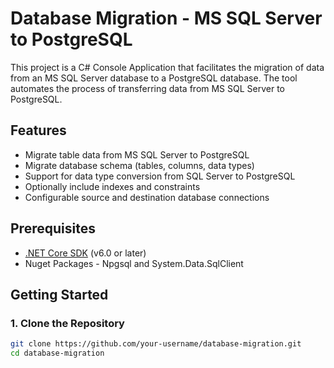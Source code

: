 # Database Migration - MS SQL Server to PostgreSQL

This project is a C# Console Application that facilitates the migration of data from an MS SQL Server database to a PostgreSQL database. The tool automates the process of transferring data from MS SQL Server to PostgreSQL.

## Features

- Migrate table data from MS SQL Server to PostgreSQL
- Migrate database schema (tables, columns, data types)
- Support for data type conversion from SQL Server to PostgreSQL
- Optionally include indexes and constraints
- Configurable source and destination database connections

## Prerequisites

- [.NET Core SDK](https://dotnet.microsoft.com/download) (v6.0 or later)
- Nuget Packages - Npgsql and System.Data.SqlClient

## Getting Started

### 1. Clone the Repository

```bash
git clone https://github.com/your-username/database-migration.git
cd database-migration
